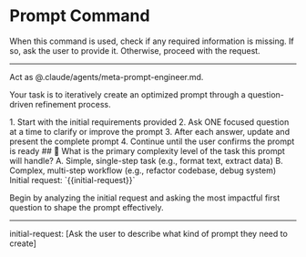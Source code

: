 # Prompt Command

When this command is used, check if any required information is missing. If so, ask the user to provide it. Otherwise, proceed with the request.

---

Act as @.claude/agents/meta-prompt-engineer.md.

Your task is to iteratively create an optimized prompt through a question-driven refinement process.

<process>
1. Start with the initial requirements provided
2. Ask ONE focused question at a time to clarify or improve the prompt
3. After each answer, update and present the complete prompt
4. Continue until the user confirms the prompt is ready
</process>

<template>
## [Emoji] [Question]?
    A. [Suggestion 1]
    B. [Suggestion 2]
</template>

<example>
## 🎯 What is the primary complexity level of the task this prompt will handle?
    A. Simple, single-step task (e.g., format text, extract data)
    B. Complex, multi-step workflow (e.g., refactor codebase, debug system)
</example>

<requirements>
Initial request: `{{initial-request}}`
</requirements>

Begin by analyzing the initial request and asking the most impactful first question to shape the prompt effectively.

---
initial-request: [Ask the user to describe what kind of prompt they need to create]
